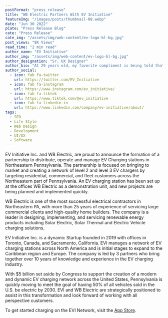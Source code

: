 ```yaml
---
postFormat: "press release"
title: "WB Electric Partners With EV Initiative"
featureImg: "/images/posts/thumbnail-08.webp"
date: "Jun 30 2022"
pCate: "Press Release Blog"
cate: "Press Release"
cate_img: "/assets/img/web-content/ev-logo-bl-bg.jpg"
post_views: "8K Views"
read_time: "2 min read"
author_name: "EV Initiative"
author_img: "/assets/img/web-content/ev-logo-bl-bg.jpg"
author_designation: "Sr. UX Designer"
author_bio: "At 29 years old, my favorite compliment is being told that I look like my mom. Seeing myself in her image, like this daughter up top, makes me so proud of how far I’ve come, and so thankful for where I come from."
author_social:
  - icon: fab fa-twitter
    url: https://twitter.com/EV_Initiative
  - icon: fab fa-instagram
    url: https://www.instagram.com/ev_initiative/
  - icon: fab fa-tiktok
    url: https://www.tiktok.com/@ev_initiative
  - icon: fab fa-linkedin-in
    url: https://www.linkedin.com/company/ev-initiative/about/
tags:
  - SEO
  - Life Style
  - Web Design
  - Development
  - UI/UX
  - Software
---
```


EV Initiative Inc. and WB Electric, are proud to announce the formation of a partnership to
distribute, operate and manage EV Charging stations in Northeastern Pennsylvania. The
partnership is focused on bringing to market and creating a network of level 2 and level 3 EV
chargers by targeting residential, commercial, and fleet customers across the Northeastern part of
Pennsylvania. An EV charging station has been set up at the offices WB Electric as a
demonstration unit, and new projects are being planned and implemented quickly.

WB Electric is one of the most successful electrical contractors in Northeastern PA, with more
than 25 years of experience of servicing large commercial clients and high-quality home
builders. The company is a leader in designing, implementing, and servicing renewable energy
products including Solar Electric, Solar Thermal and Electric Vehicle charging solutions.

EV Initiative Inc. is a dynamic Startup founded in 2019 with offices in Toronto, Canada, and
Sacramento, California. EVI manages a network of EV charging stations across North America
and is initial stages to expand to the Caribbean region and Europe. The company is led by 3
partners who bring together over 10 years of knowledge and experience in the EV charging
industry.

With $5 billion set aside by Congress to support the creation of a modern and dynamic EV
charging network across the United States, Pennsylvania is quickly moving to meet the goal of
having 50% of all vehicles sold in the U.S. be electric by 2030. EVI and WB Electric are
strategically positioned to assist in this transformation and look forward of working with all
perspective customers.

To get started charging on the EVI Network, visit the [App Store](/apps).
